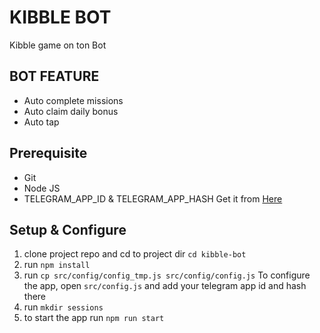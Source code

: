 # KIBBLE BOT

Kibble game on ton Bot

## BOT FEATURE

- Auto complete missions
- Auto claim daily bonus
- Auto tap

## Prerequisite

- Git
- Node JS
- TELEGRAM_APP_ID & TELEGRAM_APP_HASH Get it from [Here](https://my.telegram.org/auth?to=apps)

## Setup & Configure

1. clone project repo and cd to project dir `cd kibble-bot`
2. run `npm install`
3. run `cp src/config/config_tmp.js src/config/config.js`
   To configure the app, open `src/config.js` and add your telegram app id and hash there
4. run `mkdir sessions`
5. to start the app run `npm run start`
